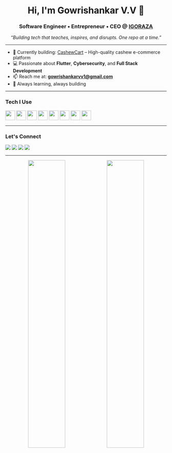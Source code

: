 <h1 align="center">Hi, I'm Gowrishankar V.V 👋</h1>
<h3 align="center">Software Engineer • Entrepreneur • CEO @ <a href="https://igoraza.com" target="_blank">IGORAZA</a></h3>

<p align="center"><em>“Building tech that teaches, inspires, and disrupts. One repo at a time.”</em></p>

---

- 🛒 Currently building: [CashewCart](https://cashewcart.com) – High-quality cashew e-commerce platform  
- 💻 Passionate about **Flutter**, **Cybersecurity**, and **Full Stack Development**  
- 📫 Reach me at: **gowrishankarvv1@gmail.com**  
- 🌱 Always learning, always building  

---

<h3>Tech I Use</h3>

<p>
  <img src="https://cdn.jsdelivr.net/gh/devicons/devicon/icons/flutter/flutter-original.svg" width="30"/>
  <img src="https://cdn.jsdelivr.net/gh/devicons/devicon/icons/dart/dart-original.svg" width="30"/>
  <img src="https://cdn.jsdelivr.net/gh/devicons/devicon/icons/javascript/javascript-original.svg" width="30"/>
  <img src="https://cdn.jsdelivr.net/gh/devicons/devicon/icons/nodejs/nodejs-original.svg" width="30"/>
  <img src="https://cdn.jsdelivr.net/gh/devicons/devicon/icons/python/python-original.svg" width="30"/>
  <img src="https://cdn.jsdelivr.net/gh/devicons/devicon/icons/html5/html5-original.svg" width="30"/>
  <img src="https://cdn.jsdelivr.net/gh/devicons/devicon/icons/css3/css3-original.svg" width="30"/>
  <img src="https://cdn.jsdelivr.net/gh/devicons/devicon/icons/linux/linux-original.svg" width="30"/>
</p>

---

<h3>Let's Connect</h3>

<p>
  <a href="https://twitter.com/gowrishankarvv"><img src="https://skillicons.dev/icons?i=twitter" /></a>
  <a href="https://linkedin.com/in/gowrishankar-v-v-0687241a7"><img src="https://skillicons.dev/icons?i=linkedin" /></a>
  <a href="https://instagram.com/gowrishankar.v.v"><img src="https://skillicons.dev/icons?i=instagram" /></a>
  <a href="https://www.hackerrank.com/gowrishankarvv1"><img src="https://skillicons.dev/icons?i=hackerrank" /></a>
</p>

---

<p align="center">
  <img src="https://github-readme-stats.vercel.app/api?username=gowrishankarvv&show_icons=true&theme=default" width="48%"/>
  <img src="https://github-readme-stats.vercel.app/api/top-langs/?username=gowrishankarvv&layout=compact" width="48%"/>
</p>
